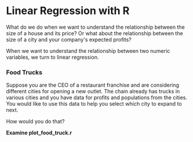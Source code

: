 # Linear Regression with R

What do we do when we want to understand the relationship between the size of a house and its price? Or what about the relationship between the size of a city and your company's expected profits?

When we want to understand the relationship between two numeric variables, we turn to linear regression.


### Food Trucks

Suppose you are the CEO of a restaurant franchise and are considering different cities for opening a new outlet. The chain already has trucks in various cities and you have data for profits and populations from the cities. You would like to use this data to help you select which city to expand to next.

How would you do that?

**Examine plot_food_truck.r**

